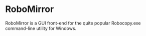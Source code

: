 # RoboMirror
RoboMirror is a GUI front-end for the quite popular Robocopy.exe command-line utility for Windows.
